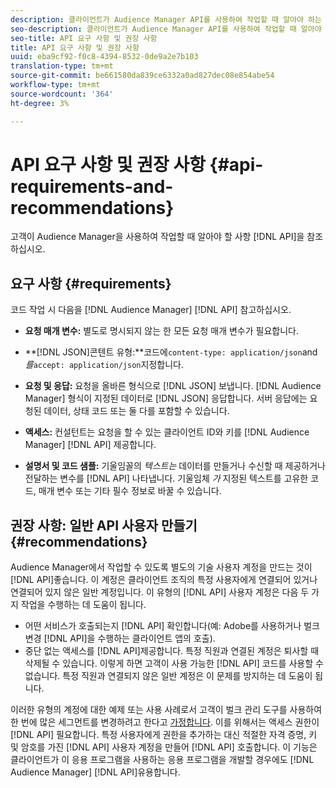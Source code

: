 ```yaml
---
description: 클라이언트가 Audience Manager API를 사용하여 작업할 때 알아야 하는 사항입니다.
seo-description: 클라이언트가 Audience Manager API를 사용하여 작업할 때 알아야 하는 사항입니다.
seo-title: API 요구 사항 및 권장 사항
title: API 요구 사항 및 권장 사항
uuid: eba9cf92-f0c8-4394-8532-0de9a2e7b103
translation-type: tm+mt
source-git-commit: be661580da839ce6332a0ad827dec08e854abe54
workflow-type: tm+mt
source-wordcount: '364'
ht-degree: 3%

---
```



# API 요구 사항 및 권장 사항 {#api-requirements-and-recommendations}

고객이 Audience Manager을 사용하여 작업할 때 알아야 할 사항 [!DNL API]을 참조하십시오.

## 요구 사항 {#requirements}

코드 작업 시 다음을 [!DNL Audience Manager] [!DNL API] 참고하십시오.

* **요청 매개 변수:** 별도로 명시되지 않는 한 모든 요청 매개 변수가 필요합니다.
* **[!DNL JSON]콘텐트 유형:**코드에`content-type: application/json`and *를*`accept: application/json`지정합니다.

* **요청 및 응답:** 요청을 올바른 형식으로 [!DNL JSON] 보냅니다. [!DNL Audience Manager] 형식이 지정된 데이터로 [!DNL JSON] 응답합니다. 서버 응답에는 요청된 데이터, 상태 코드 또는 둘 다를 포함할 수 있습니다.

* **액세스:** 컨설턴트는 요청을 할 수 있는 클라이언트 ID와 키를 [!DNL Audience Manager] [!DNL API] 제공합니다.

* **설명서 및 코드 샘플:** 기울임꼴의 *텍스트는* 데이터를 만들거나 수신할 때 제공하거나 전달하는 변수를 [!DNL API] 나타냅니다. 기울임체 *가* 지정된 텍스트를 고유한 코드, 매개 변수 또는 기타 필수 정보로 바꿀 수 있습니다.

## 권장 사항: 일반 API 사용자 만들기 {#recommendations}

Audience Manager에서 작업할 수 있도록 별도의 기술 사용자 계정을 만드는 것이 [!DNL API]좋습니다. 이 계정은 클라이언트 조직의 특정 사용자에게 연결되어 있거나 연결되어 있지 않은 일반 계정입니다. 이 유형의 [!DNL API] 사용자 계정은 다음 두 가지 작업을 수행하는 데 도움이 됩니다.

* 어떤 서비스가 호출되는지 [!DNL API] 확인합니다(예: Adobe를 사용하거나 벌크 변경 [!DNL API]을 수행하는 클라이언트 앱의 호출).
* 중단 없는 액세스를 [!DNL API]제공합니다. 특정 직원과 연결된 계정은 퇴사할 때 삭제될 수 있습니다. 이렇게 하면 고객이 사용 가능한 [!DNL API] 코드를 사용할 수 없습니다. 특정 직원과 연결되지 않은 일반 계정은 이 문제를 방지하는 데 도움이 됩니다.

이러한 유형의 계정에 대한 예제 또는 사용 사례로서 고객이 벌크 관리 도구를 사용하여 한 번에 많은 세그먼트를 변경하려고 한다고 [가정합니다](https://docs.adobe.com/content/help/en/audience-manager/user-guide/reference/bult-management-tools/bulk-management-intro.html). 이를 위해서는 액세스 권한이 [!DNL API] 필요합니다. 특정 사용자에게 권한을 추가하는 대신 적절한 자격 증명, 키 및 암호를 가진 [!DNL API] 사용자 계정을 만들어 [!DNL API] 호출합니다. 이 기능은 클라이언트가 이 응용 프로그램을 사용하는 응용 프로그램을 개발할 경우에도 [!DNL Audience Manager] [!DNL API]유용합니다.
